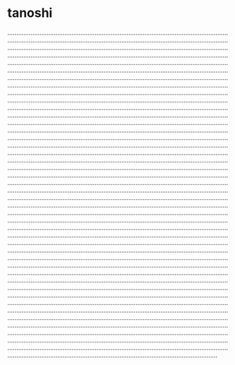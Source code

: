 # tanoshi

..........................................................................................................................................................................................................................................................................................................................................................................................................................................................................................................................................................................................................................................................................................................................................................................................................................................................................................................................................................................................................................................................................................................................................................................................................................................................................................................................................................................................................................................................................................................................................................................................................................................................................................................................................................................................................................................................................................................................................................................................................................................................................................................................................................................................................................................................................................................................................................................................................................................................................................................................................................................................................................................................................................................................................................................................................................................................................................................................................................................................................................................................................................................................................................................................................................................................................................................................................................................................................................................................................................................................................................................................................................................................................................................................................................................................................................................................................................................................................................................................................................................................................................................................................................................................................................................................................................................................................................................................................................................................................................................................................................................................................................................................................................................................................................................................................................................................................................................................................................................................................................................................................................................................................................................................................................................................................................................................................................................................................................................................................................................................................................................................................................................................................